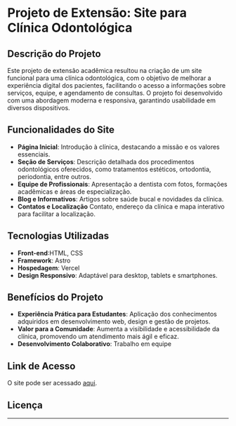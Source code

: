 # Projeto de Extensão: Site para Clínica Odontológica

## Descrição do Projeto
Este projeto de extensão acadêmica resultou na criação de um site funcional para uma clínica odontológica, com o objetivo de melhorar a experiência digital dos pacientes, facilitando o acesso a informações sobre serviços, equipe, e agendamento de consultas. O projeto foi desenvolvido com uma abordagem moderna e responsiva, garantindo usabilidade em diversos dispositivos.

## Funcionalidades do Site
- **Página Inicial**: Introdução à clínica, destacando a missão e os valores essenciais.
- **Seção de Serviços**: Descrição detalhada dos procedimentos odontológicos oferecidos, como tratamentos estéticos, ortodontia, periodontia, entre outros.
- **Equipe de Profissionais**: Apresentação a dentista com fotos, formações acadêmicas e áreas de especialização.
- **Blog e Informativos**: Artigos sobre saúde bucal e novidades da clínica.
- **Contatos e Localização** Contato, endereço da clínica e mapa interativo para facilitar a localização.

## Tecnologias Utilizadas
- **Front-end**:HTML, CSS
- **Framework**: Astro
- **Hospedagem**: Vercel
- **Design Responsivo**: Adaptável para desktop, tablets e smartphones.

## Benefícios do Projeto
- **Experiência Prática para Estudantes**: Aplicação dos conhecimentos adquiridos em desenvolvimento web, design e gestão de projetos.
- **Valor para a Comunidade**: Aumenta a visibilidade e acessibilidade da clínica, promovendo um atendimento mais ágil e eficaz.
- **Desenvolvimento Colaborativo**: Trabalho em equipe

## Link de Acesso
O site pode ser acessado [aqui](https://site-para-clinica-odontol-gica.vercel.app/).

## Licença

---

